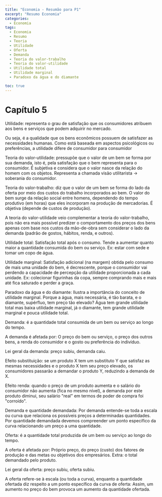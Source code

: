 ```yaml
---
title: "Economia - Resumão para P1"
excerpt: "Resumo Economia"
categories:
  - Economia
tags:
  - Economia
  - Resumo
  - Teoria
  - Utilidade
  - Oferta
  - Demanda
  - Teoria do valor-trabalho
  - Teoria do valor-utilidade
  - Utilidade total
  - Utilidade marginal
  - Paradoxo da água e do diamante

toc: true
---
```


# Capítulo 5

Utilidade: representa o grau de satisfação que os consumidores atribuem aos bens e serviços que podem adquirir no mercado.

Ou seja, é a qualidade que os bens econômicos possuem de satisfazer as necessidades humanas. Como está baseada em aspectos psicológicos ou preferências, a utilidade difere de consumidor para consumidor

Teoria do valor-utilidade: pressupõe que o valor de um bem se forma por sua demanda, isto é, pela satisfação que o bem representa para o consumidor.
É subjetiva e considera que o valor nasce da relação do homem com os objetos.
Representa a chamada visão utilitarista -> soberania do consumidor.

Teoria do valor-trabalho: diz que o valor de um bem se forma do lado da oferta por meio dos custos do trabalho incorporados ao bem. O valor do bem surge da relação social entre homens, dependendo do tempo produtivo (em horas) que eles incorporam na produção de mercadorias.
É objetiva (depende de custos de produção).

A teoria do valor-utilidade veio complementar a teoria do valor-trabalho, pois não era mais possível predizer o comportamento dos preços dos bens apenas com base nos custos da mão-de-obra sem considerar o lado da demanda (padrão de gostos, hábitos, renda, e outros).

Utilidade total: Satisfação total após o consumo. Tende a aumentar quanto maior a quantidade consumida do bem ou serviço.
Ex: estar com sede e tomar um copo de água.

Utilidade marginal: Satisfação adicional (na margem) obtida pelo consumo de mais uma
unidade do bem, é decrescente, porque o consumidor vai perdendo a capacidade de percepção
da utilidade proporcionada a cada unidade.
Ex: colecionar figurinhas da copa, sempre comprando mais e mais até fica saturado e perder a graça.

Paradoxo da água e do diamante: Ilustra a importância do conceito de utilidade marginal.
Porque a água, mais necessária, é tão barata, e o diamante, supérfluo, tem preço tão
elevado?
Água tem grande utilidade total mas baixa utilidade marginal, já o diamante, tem grande utilidade marginal e pouca utilidade total.

Demanda: é a quantidade total consumida de um bem ou serviço ao longo do tempo.

A demanda é afetada por:
O preço do bem ou serviço, o preço dos outros bens, a renda do consumidor e o gosto ou preferência do indivíduo.

Lei geral da demanda: preço subiu, demanda caiu.

Efeito substituição: se um produto X tem um substituto Y que satisfaz as mesmas necessidades e o produto X tem seu preço elevado, os consumidores passarão a demandar o produto Y, reduzindo a demanda de X.

Efeito renda: quando o preço de um produto aumenta e o salário do consumidor não aumenta (fica no mesmo nível), a demanda por este produto diminui, seu salário "real" em termos de poder de compra foi "corroído".

Demanda e quantidade demandada:
Por demanda entende-se toda a escala ou curva que relaciona os possíveis preços a determinadas quantidades. Por quantidade demandada devemos compreender um ponto específico da curva relacionando um preço a uma quantidade.

Oferta: é a quantidade total produzida de um bem ou serviço ao longo do tempo.

A oferta é afetada por:
Próprio preço, do preço (custo) dos fatores de produção e das metas ou objetivos dos empresários.
Extra: o total demandado pelo produto.

Lei geral da oferta: preço subiu, oferta subiu.

A oferta refere-se à escala (ou toda a curva), enquanto a quantidade ofertada diz respeito a um ponto específico da curva de oferta: Assim, um aumento no preço do bem provoca um aumento da quantidade ofertada.